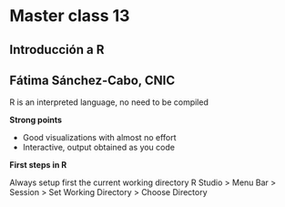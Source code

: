 # Master class 13

## Introducción a R

## Fátima Sánchez-Cabo, CNIC

R is an interpreted language, no need to be compiled

**Strong points**
* Good visualizations with almost no effort
* Interactive, output obtained as you code

**First steps in R**

Always setup first the current working directory
R Studio > Menu Bar > Session > Set Working Directory > Choose Directory

